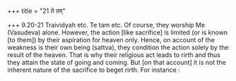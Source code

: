 +++
title = "21 ते तम्"

+++
9.20-21 Traividyah etc. Te tam etc. Of course, they worship Me
(Vasudeva) alone. However, the action \[like sacrifice\] is limited (or
is known \[to them\]) by their aspiration for heaven only. Hence, on
account of the weakness is their own being (sattva), they condition the
action solely by the result of the heaven. That is why their religious
act leads to rirth and thus they attain the state of going and coming.
But \[on that account\] it is not the inherent nature of the sacrifice
to beget rirth. For instance :
